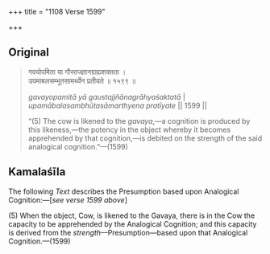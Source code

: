 +++
title = "1108 Verse 1599"

+++
## Original 
>
> गवयोपमिता या गौस्तज्ज्ञानग्राह्यशक्तता ।  
> उपमाबलसम्भूतसामर्थ्येन प्रतीयते ॥ १५९९ ॥ 
>
> *gavayopamitā yā gaustajjñānagrāhyaśaktatā* \|  
> *upamābalasambhūtasāmarthyena pratīyate* \|\| 1599 \|\| 
>
> “(5) The cow is likened to the *gavaya*,—a cognition is produced by this likeness,—the potency in the object whereby it becomes apprehended by that cognition,—is debited on the strength of the said analogical cognition.”—(1599)



## Kamalaśīla

The following *Text* describes the Presumption based upon Analogical Cognition:—[*see verse 1599 above*]

\(5\) When the object, Cow, is likened to the Gavaya, there is in the Cow the capacity to be apprehended by the Analogical Cognition; and this capacity is derived from the *strength*—Presumption—based upon that Analogical Cognition.—(1599)


